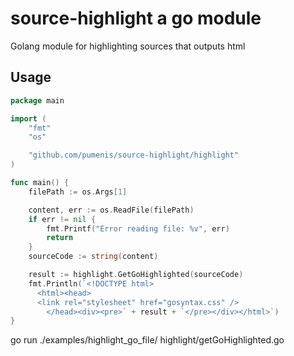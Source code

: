 # source-highlight a go module

Golang module for highlighting sources that outputs html

## Usage

```go
package main

import (
	"fmt"
	"os"

	"github.com/pumenis/source-highlight/highlight"
)

func main() {
	filePath := os.Args[1]

	content, err := os.ReadFile(filePath)
	if err != nil {
		fmt.Printf("Error reading file: %v", err)
		return
	}
	sourceCode := string(content)

	result := highlight.GetGoHighlighted(sourceCode)
	fmt.Println(`<!DOCTYPE html>
	  <html><head>
	  <link rel="stylesheet" href="gosyntax.css" />
		</head><div><pre>` + result + `</pre></div></html>`)
}
```

go run ./examples/highlight_go_file/ highlight/getGoHighlighted.go

```

```
